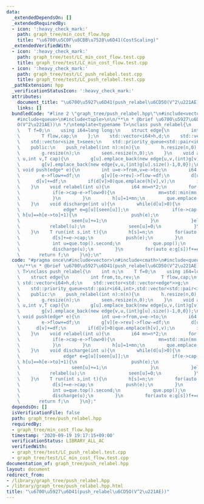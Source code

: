 ```yaml
---
data:
  _extendedDependsOn: []
  _extendedRequiredBy:
  - icon: ':heavy_check_mark:'
    path: graph_tree/min_cost_flow.hpp
    title: "\u6700\u5C0F\u8CBB\u7528\u6D41(CostScaling)"
  _extendedVerifiedWith:
  - icon: ':heavy_check_mark:'
    path: graph_tree/test/LC_min_cost_flow.test.cpp
    title: graph_tree/test/LC_min_cost_flow.test.cpp
  - icon: ':heavy_check_mark:'
    path: graph_tree/test/LC_push_relabel.test.cpp
    title: graph_tree/test/LC_push_relabel.test.cpp
  _pathExtension: hpp
  _verificationStatusIcon: ':heavy_check_mark:'
  attributes:
    document_title: "\u6700\u5927\u6D41(push_relabel\u6CD5O(V^2\u221AE))"
    links: []
  bundledCode: "#line 2 \"graph_tree/push_relabel.hpp\"\n#include<vector>\n#include<cmath>\n\
    #include<queue>\n#include<tuple>\n\n/**\n * @brief \u6700\u5927\u6D41(push_relabel\u6CD5\
    O(V^2\u221AE))\n */\ntemplate<typename T>\nclass push_relabel{\n    int n;\n \
    \   T f=0;\n    using i64=long long;\n    struct edge{\n        int from,to,rev;\n\
    \        T flow,cap;\n    };\n    std::vector<i64>h,d;\n    std::vector<std::vector<edge*>>g;\n\
    \    std::vector<size_t>seen;\n    std::priority_queue<std::pair<i64,int>,std::vector<std::pair<i64,int>>,std::greater<std::pair<i64,int>>>que;\n\
    \    public:\n    push_relabel(int n):n(n){\n        h.resize(n,0);\n        d.resize(n,0);\n\
    \        g.resize(n);\n        seen.resize(n,0);\n    }\n    void add_edge(int\
    \ u,int v,T cap){\n        g[u].emplace_back(new edge{u,v,(int)g[v].size(),0,cap});\n\
    \        g[v].emplace_back(new edge{v,u,(int)g[u].size()-1,0,0});\n    }\n   \
    \ void push(edge* e){\n        int u=e->from,v=e->to;\n        i64 df=std::min(d[u],e->cap-e->flow);\n\
    \        e->flow+=df;\n        g[v][e->rev]->flow-=df;\n        d[u]-=df;\n  \
    \      d[v]+=df;\n        if(d[v]>0)que.emplace(h[v],v);\n        if(d[u]>0)que.emplace(h[u],u);\n\
    \    }\n    void relabel(int u){\n        i64 mn=n*2;\n        for(edge* e:g[u]){\n\
    \            if(e->cap-e->flow>0){\n                mn=std::min(mn,h[e->to]);\n\
    \            }\n        }\n        h[u]=1+mn;\n        que.emplace(h[u],u);\n\
    \    }\n    void discharge(int u){\n        while(d[u]>0){\n            if(seen[u]<g[u].size()){\n\
    \                edge* e=g[u][seen[u]];\n                if(e->cap-e->flow>0 &&\
    \ h[u]==h[e->to]+1){\n                    push(e);\n                }else{\n \
    \                   seen[u]+=1;\n                }\n            }else{\n     \
    \           relabel(u);\n                seen[u]=0;\n            }\n        }\n\
    \    }\n    T run(int s,int t){\n        h[s]=n;\n        for(auto e:g[s]){\n\
    \            d[s]+=e->cap;\n            push(e);\n        }\n        while(!que.empty()){\n\
    \            int u=que.top().second;\n            que.pop();\n            if(u==s||u==t)continue;\n\
    \            discharge(u);\n        }\n        for(auto e:g[s])f+=e->flow;\n \
    \       return f;\n    }\n};\n"
  code: "#pragma once\n#include<vector>\n#include<cmath>\n#include<queue>\n#include<tuple>\n\
    \n/**\n * @brief \u6700\u5927\u6D41(push_relabel\u6CD5O(V^2\u221AE))\n */\ntemplate<typename\
    \ T>\nclass push_relabel{\n    int n;\n    T f=0;\n    using i64=long long;\n\
    \    struct edge{\n        int from,to,rev;\n        T flow,cap;\n    };\n   \
    \ std::vector<i64>h,d;\n    std::vector<std::vector<edge*>>g;\n    std::vector<size_t>seen;\n\
    \    std::priority_queue<std::pair<i64,int>,std::vector<std::pair<i64,int>>,std::greater<std::pair<i64,int>>>que;\n\
    \    public:\n    push_relabel(int n):n(n){\n        h.resize(n,0);\n        d.resize(n,0);\n\
    \        g.resize(n);\n        seen.resize(n,0);\n    }\n    void add_edge(int\
    \ u,int v,T cap){\n        g[u].emplace_back(new edge{u,v,(int)g[v].size(),0,cap});\n\
    \        g[v].emplace_back(new edge{v,u,(int)g[u].size()-1,0,0});\n    }\n   \
    \ void push(edge* e){\n        int u=e->from,v=e->to;\n        i64 df=std::min(d[u],e->cap-e->flow);\n\
    \        e->flow+=df;\n        g[v][e->rev]->flow-=df;\n        d[u]-=df;\n  \
    \      d[v]+=df;\n        if(d[v]>0)que.emplace(h[v],v);\n        if(d[u]>0)que.emplace(h[u],u);\n\
    \    }\n    void relabel(int u){\n        i64 mn=n*2;\n        for(edge* e:g[u]){\n\
    \            if(e->cap-e->flow>0){\n                mn=std::min(mn,h[e->to]);\n\
    \            }\n        }\n        h[u]=1+mn;\n        que.emplace(h[u],u);\n\
    \    }\n    void discharge(int u){\n        while(d[u]>0){\n            if(seen[u]<g[u].size()){\n\
    \                edge* e=g[u][seen[u]];\n                if(e->cap-e->flow>0 &&\
    \ h[u]==h[e->to]+1){\n                    push(e);\n                }else{\n \
    \                   seen[u]+=1;\n                }\n            }else{\n     \
    \           relabel(u);\n                seen[u]=0;\n            }\n        }\n\
    \    }\n    T run(int s,int t){\n        h[s]=n;\n        for(auto e:g[s]){\n\
    \            d[s]+=e->cap;\n            push(e);\n        }\n        while(!que.empty()){\n\
    \            int u=que.top().second;\n            que.pop();\n            if(u==s||u==t)continue;\n\
    \            discharge(u);\n        }\n        for(auto e:g[s])f+=e->flow;\n \
    \       return f;\n    }\n};"
  dependsOn: []
  isVerificationFile: false
  path: graph_tree/push_relabel.hpp
  requiredBy:
  - graph_tree/min_cost_flow.hpp
  timestamp: '2020-09-19 19:17:15+09:00'
  verificationStatus: LIBRARY_ALL_AC
  verifiedWith:
  - graph_tree/test/LC_push_relabel.test.cpp
  - graph_tree/test/LC_min_cost_flow.test.cpp
documentation_of: graph_tree/push_relabel.hpp
layout: document
redirect_from:
- /library/graph_tree/push_relabel.hpp
- /library/graph_tree/push_relabel.hpp.html
title: "\u6700\u5927\u6D41(push_relabel\u6CD5O(V^2\u221AE))"
---
```

